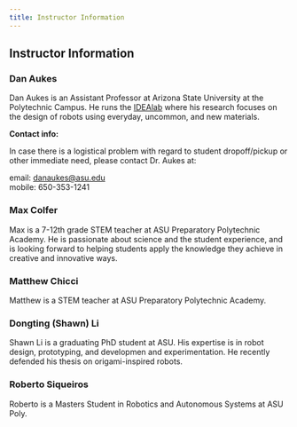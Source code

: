 ```yaml
---
title: Instructor Information
---
```


## Instructor Information

### Dan Aukes  

Dan Aukes is an Assistant Professor at Arizona State University at the Polytechnic Campus.  He runs the [IDEAlab](https://idealab.asu.edu) where his research focuses on the design of robots using everyday, uncommon, and new materials.  

**Contact info:**

In case there is a logistical problem with regard to student dropoff/pickup or other immediate need, please contact Dr. Aukes at:

email: <danaukes@asu.edu>  
mobile: 650-353-1241  

### Max Colfer

Max is a 7-12th grade STEM teacher at ASU Preparatory Polytechnic Academy. He is passionate about science and the student experience, and is looking forward to helping students apply the knowledge they achieve in creative and innovative ways.

### Matthew Chicci

Matthew is a STEM teacher at ASU Preparatory Polytechnic Academy.

### Dongting (Shawn) Li

Shawn Li is a graduating PhD student at ASU.  His expertise is in robot design, prototyping, and developmen and experimentation.  He recently defended his thesis on origami-inspired robots.

### Roberto Siqueiros

Roberto is a Masters Student in Robotics and Autonomous Systems at ASU Poly.
